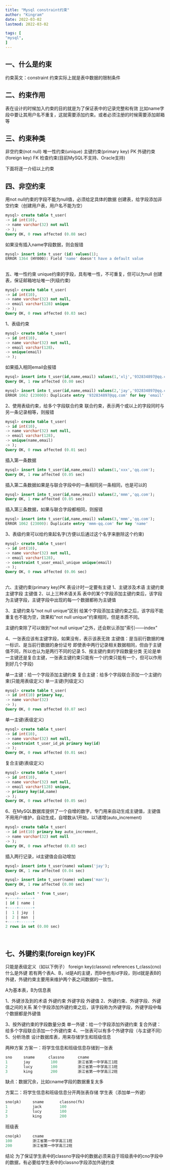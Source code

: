 ```yaml
---
title: "Mysql constraint约束"   
author: "Kingram"  
date: 2022-03-02   
lastmod: 2022-03-02

tags: [  
"mysql",
]
---
```


## 一、什么是约束
约束英文：constraint
约束实际上就是表中数据的限制条件


## 二、约束作用
表在设计的时候加入约束的目的就是为了保证表中的记录完整和有效
比如name字段中要让其用户名不重复，这就需要添加约束。或者必须注册的时候需要添加邮箱等

## 三、约束种类
非空约束(not null)
唯一性约束(unique)
主键约束(primary key) PK
外键约束(foreign key) FK
检查约束(目前MySQL不支持、Oracle支持)

下面将逐一介绍以上约束


## 四、非空约束
用not null约束的字段不能为null值，必须给定具体的数据
创建表，给字段添加非空约束（创建用户表，用户名不能为空）
```sql
mysql> create table t_user(
-> id int(10),
-> name varchar(32) not null
-> );
Query OK, 0 rows affected (0.08 sec)
```

如果没有插入name字段数据，则会报错
```sql
mysql> insert into t_user (id) values(1);
ERROR 1364 (HY000): Field 'name' doesn't have a default value
```
## 
五、唯一性约束
unique约束的字段，具有唯一性，不可重复，但可以为null
创建表，保证邮箱地址唯一(列级约束)
```sql
mysql> create table t_user(
-> id int(10),
-> name varchar(32) not null,
-> email varchar(128) unique
-> );
Query OK, 0 rows affected (0.03 sec)
```

1、表级约束
```sql
mysql> create table t_user(
-> id int(10),
-> name varchar(32) not null,
-> email varchar(128），
-> unique(email)
-> );
```

如果插入相同email会报错
```sql
mysql> insert into t_user(id,name,email) values(1,'xlj','932834897@qq.com');
Query OK, 1 row affected (0.00 sec)

mysql> insert into t_user(id,name,email) values(2,'jay','932834897@qq.com');
ERROR 1062 (23000): Duplicate entry '932834897@qq.com' for key 'email'
```

2、使用表级约束，给多个字段联合约束
联合约束，表示两个或以上的字段同时与另一条记录相等，则报错
```sql
mysql> create table t_user(
-> id int(10),
-> name varchar(32) not null,
-> email varchar(128),
-> unique(name,email)
-> );
Query OK, 0 rows affected (0.01 sec)
```

插入第一条数据
```sql
mysql> insert into t_user(id,name,email) values(1,'xxx','qq.com');
Query OK, 1 row affected (0.05 sec)
```

插入第二条数据如果是与联合字段中的一条相同另一条相同，也是可以的
```sql
mysql> insert into t_user(id,name,email) values(2,'mmm','qq.com');
Query OK, 1 row affected (0.05 sec)
```

插入第三条数据，如果与联合字段都相同，则报错
```sql
mysql> insert into t_user(id,name,email) values(3,'mmm','qq.com');
ERROR 1062 (23000): Duplicate entry 'mmm-qq.com' for key 'name'
```

3、表级约束可以给约束起名字(方便以后通过这个名字来删除这个约束)
```sql
mysql> create table t_user(
-> id int(10),
-> name varchar(32) not null,
-> email varchar(128),
-> constraint t_user_email_unique unique(email)
-> );
Query OK, 0 rows affected (0.06 sec)
```
## 
六、主键约束(primary key)PK
表设计时一定要有主键
1、主键涉及术语
主键约束
主键字段
主键值
2、以上三种术语关系
表中的某个字段添加主键约束后，该字段为主键字段，主键字段中出现的每一个数据都称为主键值


3、主键约束与“not null unique”区别
给某个字段添加主键约束之后，该字段不能重复也不能为空，效果和"not null unique"约束相同，但是本质不同。


主键约束除了可以做到"not null unique"之外，还会默认添加"索引——index"


4、一张表应该有主键字段，如果没有，表示该表无效
主键值：是当前行数据的唯一标识、是当前行数据的身份证号
即使表中两行记录相关数据相同，但由于主键值不同，所以也认为是两行不同的记录
5、按主键约束的字段数量分类
无论是单一主键还是复合主键，一张表主键约束只能有一个(约束只能有一个，但可以作用到好几个字段)


单一主键：给一个字段添加主键约束
复合主键：给多个字段联合添加一个主键约束(只能用表级定义)
单一主键(列级定义)
```sql
mysql> create table t_user(
-> id int(10) primary key,
-> name varchar(32)
-> );
Query OK, 0 rows affected (0.07 sec)
```

单一主键(表级定义)
```sql
mysql> create table t_user(
-> id int(10),
-> name varchar(32) not null,
-> constraint t_user_id_pk primary key(id)
-> );
Query OK, 0 rows affected (0.01 sec)
```


复合主键(表级定义)
```sql
mysql> create table t_user(
-> id int(10),
-> name varchar(32) not null,
-> email varchar(128) unique,
-> primary key(id,name)
-> );
Query OK, 0 rows affected (0.05 sec)
```

6、在MySQL数据库提供了一个自增的数字，专门用来自动生成主键值，主键值不用用户维护，自动生成，自增数从1开始，以1递增(auto_increment)
```sql
mysql> create table t_user(
-> id int(10) primary key auto_increment,
-> name varchar(32) not null
-> );
Query OK, 0 rows affected (0.03 sec)
```

插入两行记录，id主键值会自动增加
```sql
mysql> insert into t_user(name) values('jay');
Query OK, 1 row affected (0.04 sec)

mysql> insert into t_user(name) values('man');
Query OK, 1 row affected (0.00 sec)

mysql> select * from t_user;
+----+------+
| id | name |
+----+------+
|  1 | jay  |
|  2 | man  |
+----+------+
2 rows in set (0.00 sec)
```
​

## 七、外键约束(foreign key)FK
只能是表级定义（如以下例子）
foreign key(classno) references t_class(cno)
什么是外键
若有两个表A、B，id是A的主键，而B中也有id字段，则id就是表B的外键，外键约束主要用来维护两个表之间数据的一致性。


A为基本表，B为信息表


1、外键涉及到的术语
外键约束
外键字段
外键值
2、外键约束、外键字段、外键值之间的关系
某个字段添加外键约束之后，该字段称为外键字段，外键字段中每个数据都是外键值


3、按外键约束的字段数量分类
单一外键：给一个字段添加外键约束
复合外键：给多个字段联合添加一个外键约束
4、一张表可以有多个外键字段（与主键不同）
5、分析场景
设计数据库表，用来存储学生和班级信息


两种方案
方案一：将学生信息和班级信息存储到一张表
```sql
sno     sname      classno      cname
1       jay			100			浙江省第一中学高三1班
2		lucy		100			浙江省第一中学高三1班
3		king		200			浙江省第一中学高三2班
```

缺点：数据冗余，比如cname字段的数据重复太多


方案二：将学生信息和班级信息分开两张表存储
学生表（添加单一外键）
```sql
sno(pk)		sname		classno(fk)
1			jack		100
2			lucy		100
3			king		200
```

班级表
```sql
cno(pk)		cname
100			浙江省第一中学高三1班
200			浙江省第一中学高三2班
```

结论
为了保证学生表中的classno字段中的数据必须来自于班级表中的cno字段中的数据，有必要给学生表中的classno字段添加外键约束
